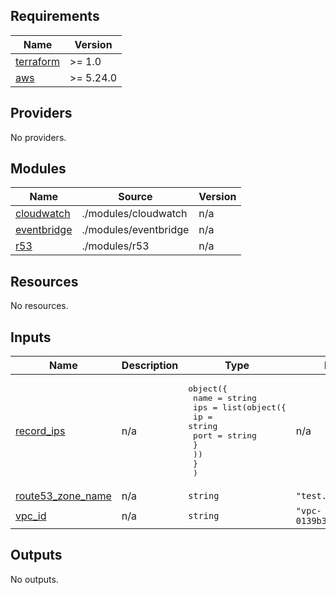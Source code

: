 ## Requirements

| Name | Version |
|------|---------|
| <a name="requirement_terraform"></a> [terraform](#requirement\_terraform) | >= 1.0 |
| <a name="requirement_aws"></a> [aws](#requirement\_aws) | >= 5.24.0 |

## Providers

No providers.

## Modules

| Name | Source | Version |
|------|--------|---------|
| <a name="module_cloudwatch"></a> [cloudwatch](#module\_cloudwatch) | ./modules/cloudwatch | n/a |
| <a name="module_eventbridge"></a> [eventbridge](#module\_eventbridge) | ./modules/eventbridge | n/a |
| <a name="module_r53"></a> [r53](#module\_r53) | ./modules/r53 | n/a |

## Resources

No resources.

## Inputs

| Name | Description | Type | Default | Required |
|------|-------------|------|---------|:--------:|
| <a name="input_record_ips"></a> [record\_ips](#input\_record\_ips) | n/a | <pre>object({<br>     name = string<br>     ips = list(object({<br>       ip = string<br>       port = string<br>     }<br>    ))<br>   }<br>   )</pre> | n/a | yes |
| <a name="input_route53_zone_name"></a> [route53\_zone\_name](#input\_route53\_zone\_name) | n/a | `string` | `"test.com"` | no |
| <a name="input_vpc_id"></a> [vpc\_id](#input\_vpc\_id) | n/a | `string` | `"vpc-0139b3c3e759664b8"` | no |

## Outputs

No outputs.

